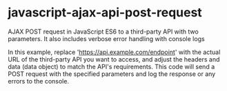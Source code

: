 # javascript-ajax-api-post-request
 
AJAX POST request in JavaScript ES6 to a third-party API with two parameters. It also includes verbose error handling with console logs

In this example, replace 'https://api.example.com/endpoint' with the actual URL of the third-party API you want to access, and adjust the headers and data (data object) to match the API's requirements. This code will send a POST request with the specified parameters and log the response or any errors to the console.